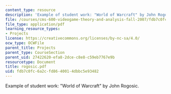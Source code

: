 ```yaml
---
content_type: resource
description: 'Example of student work: "World of Warcraft" by John Rogosic.'
file: /courses/cms-600-videogame-theory-and-analysis-fall-2007/fdb7c0fc6a2cfd8640014dbbc5e93482_rogosic.pdf
file_type: application/pdf
learning_resource_types:
- Projects
license: https://creativecommons.org/licenses/by-nc-sa/4.0/
ocw_type: OCWFile
parent_title: Projects
parent_type: CourseSection
parent_uid: 27422620-efa8-2dce-c8e8-c59eb7767e9b
resourcetype: Document
title: rogosic.pdf
uid: fdb7c0fc-6a2c-fd86-4001-4dbbc5e93482
---
```

Example of student work: "World of Warcraft" by John Rogosic.